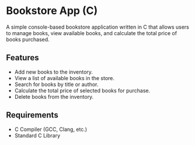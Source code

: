 # Bookstore App (C)

A simple console-based bookstore application written in C that allows users to manage books, view available books, and calculate the total price of books purchased.

## Features

- Add new books to the inventory.
- View a list of available books in the store.
- Search for books by title or author.
- Calculate the total price of selected books for purchase.
- Delete books from the inventory.

## Requirements

- C Compiler (GCC, Clang, etc.)
- Standard C Library

